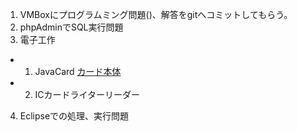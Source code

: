 1. VMBoxにプログラムミング問題()、解答をgitへコミットしてもらう。
2. phpAdminでSQL実行問題
3. 電子工作
- 1. JavaCard [カード本体](https://store.shopping.yahoo.co.jp/rare-premium/B07GPR6QMC.html)
- 2. ICカードライターリーダー
4. Eclipseでの処理、実行問題
